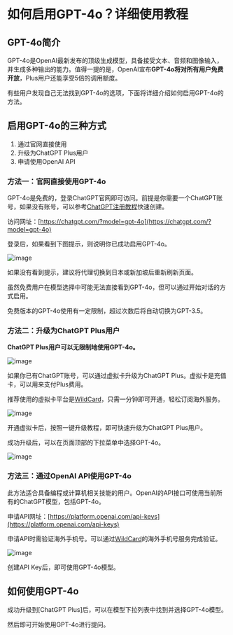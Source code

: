 # 如何启用GPT-4o？详细使用教程

## GPT-4o简介

GPT-4o是OpenAI最新发布的顶级生成模型，具备接受文本、音频和图像输入，并生成多种输出的能力。值得一提的是，OpenAI宣布**GPT-4o将对所有用户免费开放**，Plus用户还能享受5倍的调用额度。

有些用户发现自己无法找到GPT-4o的选项，下面将详细介绍如何启用GPT-4o的方法。

## 启用GPT-4o的三种方式

1. 通过官网直接使用
2. 升级为ChatGPT Plus用户
3. 申请使用OpenAI API

### 方法一：官网直接使用GPT-4o

GPT-4o是免费的，登录ChatGPT官网即可访问。前提是你需要一个ChatGPT账号，如果没有账号，可以参考[ChatGPT注册教程](https://bit.ly/WildCardo)快速创建。

访问网址：[https://chatgpt.com/?model=gpt-4o](https://chatgpt.com/?model=gpt-4o)

登录后，如果看到下图提示，则说明你已成功启用GPT-4o。

![image](https://github.com/user-attachments/assets/d1cd42fb-2c88-4b9d-b690-0111be9b50d6)


如果没有看到提示，建议将代理切换到日本或新加坡后重新刷新页面。

虽然免费用户在模型选择中可能无法直接看到GPT-4o，但可以通过开始对话的方式启用。

免费版本的GPT-4o使用有一定限制，超过次数后将自动切换为GPT-3.5。

### 方法二：升级为ChatGPT Plus用户

**ChatGPT Plus用户可以无限制地使用GPT-4o。**

![image](https://github.com/user-attachments/assets/dc9934bd-f10e-4177-95aa-f66215172143)

如果你已有ChatGPT账号，可以通过虚拟卡升级为ChatGPT Plus。虚拟卡是充值卡，可以用来支付Plus费用。

推荐使用的虚拟卡平台是[WildCard](https://bit.ly/WildCardo)，只需一分钟即可开通，轻松订阅海外服务。

![image](https://github.com/user-attachments/assets/96bc6992-2ce7-428e-9361-e6f4c21936d6)

开通虚拟卡后，按照一键升级教程，即可快速升级为ChatGPT Plus用户。

成功升级后，可以在页面顶部的下拉菜单中选择GPT-4o。

![image](https://github.com/user-attachments/assets/45056c55-7e14-4105-8cff-f251fe938d35)


### 方法三：通过OpenAI API使用GPT-4o

此方法适合具备编程或计算机相关技能的用户。OpenAI的API接口可使用当前所有的ChatGPT模型，包括GPT-4o。

申请API网址：[https://platform.openai.com/api-keys](https://platform.openai.com/api-keys)

申请API时需验证海外手机号。可以通过[WildCard](https://bit.ly/WildCardo)的海外手机号服务完成验证。

![image](https://github.com/user-attachments/assets/b2d3bb09-f7b6-40a8-96c8-3a09c07fd714)

创建API Key后，即可使用GPT-4o模型。

## 如何使用GPT-4o

成功升级到[ChatGPT Plus]后，可以在模型下拉列表中找到并选择GPT-4o模型。

然后即可开始使用GPT-4o进行提问。
